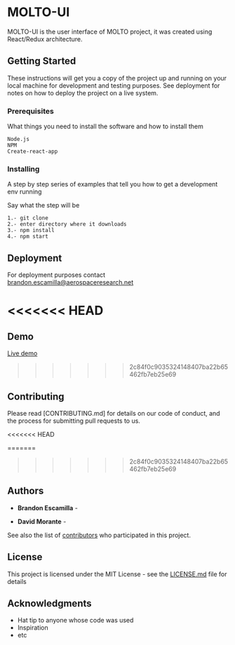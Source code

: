 # MOLTO-UI

MOLTO-UI is the user interface of MOLTO project, it was created using React/Redux architecture. 

## Getting Started

These instructions will get you a copy of the project up and running on your local machine for development and testing purposes. See deployment for notes on how to deploy the project on a live system.

### Prerequisites

What things you need to install the software and how to install them

```
Node.js
NPM
Create-react-app
```

### Installing

A step by step series of examples that tell you how to get a development env running

Say what the step will be

```
1.- git clone
2.- enter directory where it downloads
3.- npm install
4.- npm start
```

## Deployment

For deployment purposes contact brandon.escamilla@aerospaceresearch.net

<<<<<<< HEAD
=======
## Demo 

[Live demo](https://molto.netlify.com)
>>>>>>> 2c84f0c9035324148407ba22b65462fb7eb25e69

## Contributing

Please read [CONTRIBUTING.md] for details on our code of conduct, and the process for submitting pull requests to us.

<<<<<<< HEAD

=======
>>>>>>> 2c84f0c9035324148407ba22b65462fb7eb25e69
## Authors

* **Brandon Escamilla** -

* **David Morante** - 

See also the list of [contributors](https://github.com/your/project/contributors) who participated in this project.

## License

This project is licensed under the MIT License - see the [LICENSE.md](LICENSE.md) file for details

## Acknowledgments

* Hat tip to anyone whose code was used
* Inspiration
* etc
